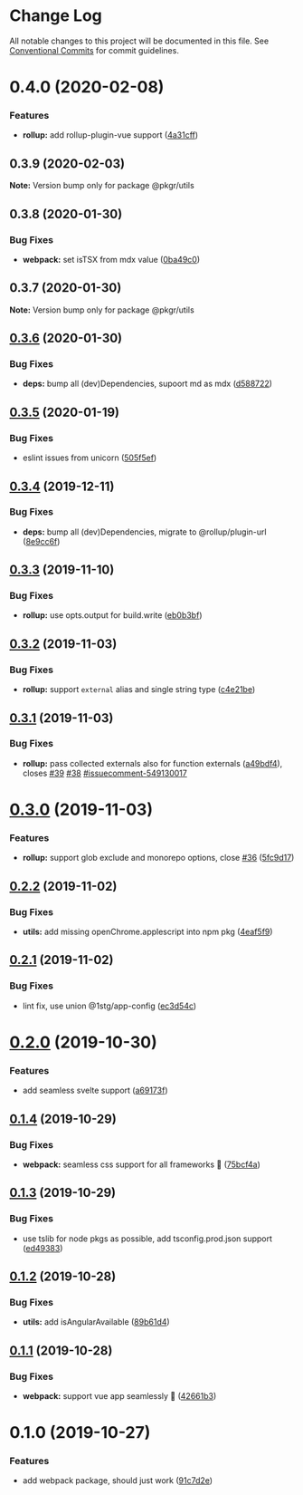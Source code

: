 # Change Log

All notable changes to this project will be documented in this file.
See [Conventional Commits](https://conventionalcommits.org) for commit guidelines.

# 0.4.0 (2020-02-08)


### Features

* **rollup:** add rollup-plugin-vue support ([4a31cff](https://github.com/rx-ts/pkgr/commit/4a31cff46d04c0d4182bcb249ea86ec77d2a0b57))





## 0.3.9 (2020-02-03)

**Note:** Version bump only for package @pkgr/utils





## 0.3.8 (2020-01-30)


### Bug Fixes

* **webpack:** set isTSX from mdx value ([0ba49c0](https://github.com/rx-ts/pkgr/commit/0ba49c0e2a553e02afb62e6b655b9d90eb514cba))





## 0.3.7 (2020-01-30)

**Note:** Version bump only for package @pkgr/utils





## [0.3.6](https://github.com/rx-ts/pkgr/compare/@pkgr/utils@0.3.5...@pkgr/utils@0.3.6) (2020-01-30)


### Bug Fixes

* **deps:** bump all (dev)Dependencies, supoort md as mdx ([d588722](https://github.com/rx-ts/pkgr/commit/d58872294ba3341a5810a52bd93df55fdf3081d6))





## [0.3.5](https://github.com/rx-ts/pkgr/compare/@pkgr/utils@0.3.4...@pkgr/utils@0.3.5) (2020-01-19)


### Bug Fixes

* eslint issues from unicorn ([505f5ef](https://github.com/rx-ts/pkgr/commit/505f5ef3197cc239df4ddcdb4e1d4bb197bc6b77))





## [0.3.4](https://github.com/rx-ts/pkgr/compare/@pkgr/utils@0.3.3...@pkgr/utils@0.3.4) (2019-12-11)


### Bug Fixes

* **deps:** bump all (dev)Dependencies, migrate to @rollup/plugin-url ([8e9cc6f](https://github.com/rx-ts/pkgr/commit/8e9cc6fbab8facf71e445e4e4921f2c419a4792f))





## [0.3.3](https://github.com/rx-ts/pkgr/compare/@pkgr/utils@0.3.2...@pkgr/utils@0.3.3) (2019-11-10)


### Bug Fixes

* **rollup:** use opts.output for build.write ([eb0b3bf](https://github.com/rx-ts/pkgr/commit/eb0b3bf15743eeaad1f335d7a2250f0b9e461fab))





## [0.3.2](https://github.com/rx-ts/pkgr/compare/@pkgr/utils@0.3.1...@pkgr/utils@0.3.2) (2019-11-03)


### Bug Fixes

* **rollup:** support `external` alias and single string type ([c4e21be](https://github.com/rx-ts/pkgr/commit/c4e21be1d701ec940f59549f910064326b6ec156))





## [0.3.1](https://github.com/rx-ts/pkgr/compare/@pkgr/utils@0.3.0...@pkgr/utils@0.3.1) (2019-11-03)


### Bug Fixes

* **rollup:** pass collected externals also for function externals ([a49bdf4](https://github.com/rx-ts/pkgr/commit/a49bdf426d613dd2be312757c8e57f7ed626703c)), closes [#39](https://github.com/rx-ts/pkgr/issues/39) [#38](https://github.com/rx-ts/pkgr/issues/38) [#issuecomment-549130017](https://github.com/rx-ts/pkgr/issues/issuecomment-549130017)





# [0.3.0](https://github.com/rx-ts/pkgr/compare/@pkgr/utils@0.2.2...@pkgr/utils@0.3.0) (2019-11-03)


### Features

* **rollup:** support glob exclude and monorepo options, close [#36](https://github.com/rx-ts/pkgr/issues/36) ([5fc9d17](https://github.com/rx-ts/pkgr/commit/5fc9d1700d4771474baad515220e47f2e768d179))





## [0.2.2](https://github.com/rx-ts/pkgr/compare/@pkgr/utils@0.2.1...@pkgr/utils@0.2.2) (2019-11-02)


### Bug Fixes

* **utils:** add missing openChrome.applescript into npm pkg ([4eaf5f9](https://github.com/rx-ts/pkgr/commit/4eaf5f94494f9817cb0704050067f9532cada014))





## [0.2.1](https://github.com/rx-ts/pkgr/compare/@pkgr/utils@0.2.0...@pkgr/utils@0.2.1) (2019-11-02)


### Bug Fixes

* lint fix, use union @1stg/app-config ([ec3d54c](https://github.com/rx-ts/pkgr/commit/ec3d54cc1765416abb86c23603bedf494648c6cd))





# [0.2.0](https://github.com/rx-ts/pkgr/compare/@pkgr/utils@0.1.4...@pkgr/utils@0.2.0) (2019-10-30)


### Features

* add seamless svelte support ([a69173f](https://github.com/rx-ts/pkgr/commit/a69173fdd4e6f543b5b353a2c2501b15217918b2))





## [0.1.4](https://github.com/rx-ts/pkgr/compare/@pkgr/utils@0.1.3...@pkgr/utils@0.1.4) (2019-10-29)


### Bug Fixes

* **webpack:** seamless css support for all frameworks :tada: ([75bcf4a](https://github.com/rx-ts/pkgr/commit/75bcf4adab4883c8722309ea912e6bcf217db42c))





## [0.1.3](https://github.com/rx-ts/pkgr/compare/@pkgr/utils@0.1.2...@pkgr/utils@0.1.3) (2019-10-29)


### Bug Fixes

* use tslib for node pkgs as possible, add tsconfig.prod.json support ([ed49383](https://github.com/rx-ts/pkgr/commit/ed49383b1869c7a24ac765a16b3fba2579773dc1))





## [0.1.2](https://github.com/rx-ts/pkgr/compare/@pkgr/utils@0.1.1...@pkgr/utils@0.1.2) (2019-10-28)


### Bug Fixes

* **utils:** add isAngularAvailable ([89b61d4](https://github.com/rx-ts/pkgr/commit/89b61d4235c37c50d04068d290e34de7111bc6ab))





## [0.1.1](https://github.com/rx-ts/pkgr/compare/@pkgr/utils@0.1.0...@pkgr/utils@0.1.1) (2019-10-28)


### Bug Fixes

* **webpack:** support vue app seamlessly :tada: ([42661b3](https://github.com/rx-ts/pkgr/commit/42661b395b37a5f035cccc1dff695ae888b7f241))





# 0.1.0 (2019-10-27)


### Features

* add webpack package, should just work ([91c7d2e](https://github.com/rx-ts/pkgr/commit/91c7d2eb9c175df641c3763055b77304d45e093e))
